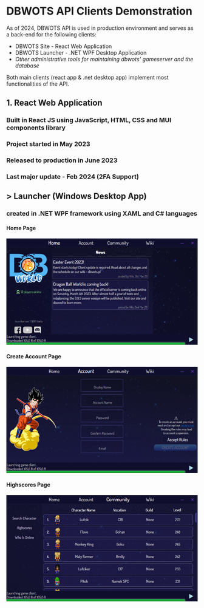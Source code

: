 # DBWOTS API Clients Demonstration
As of 2024, DBWOTS API is used in production environment and serves as a back-end for the following clients:
- DBWOTS Site - React Web Application
- DBWOTS Launcher - .NET WPF Desktop Application
- *Other administrative tools for maintaining dbwots' gameserver and the database*

Both main clients (react app & .net desktop app) implement most functionalities of the API.

## 1. React Web Application
### Built in React JS using JavaScript, HTML, CSS and MUI components library
### Project started in May 2023
### Released to production in June 2023
### Last major update - Feb 2024 (2FA Support)





## > Launcher (Windows Desktop App)
###   created in .NET WPF framework using XAML and C# languages

#### Home Page
![Launcher-Home-Page-IMG](resources/launcher1.png?raw=true "Launcher Home Page")

#### Create Account Page
![Launcher-Create-Page-IMG](resources/launcher2.png?raw=true "Launcher Create Account Page")

#### Highscores Page
![Launcher-Highscores-Page-IMG](resources/launcher3.png?raw=true "Launcher Highscores Page")
